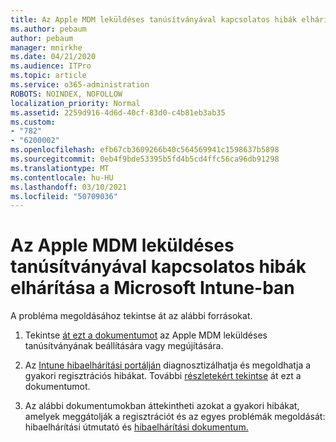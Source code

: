 ```yaml
---
title: Az Apple MDM leküldéses tanúsítványával kapcsolatos hibák elhárítása a Microsoft Intune-ban
ms.author: pebaum
author: pebaum
manager: mnirkhe
ms.date: 04/21/2020
ms.audience: ITPro
ms.topic: article
ms.service: o365-administration
ROBOTS: NOINDEX, NOFOLLOW
localization_priority: Normal
ms.assetid: 2259d916-4d6d-40cf-83d0-c4b81eb3ab35
ms.custom:
- "782"
- "6200002"
ms.openlocfilehash: efb67cb3609266b40c564569941c1598637b5898
ms.sourcegitcommit: 0eb4f9bde53395b5fd4b5cd4ffc56ca96db91298
ms.translationtype: MT
ms.contentlocale: hu-HU
ms.lasthandoff: 03/10/2021
ms.locfileid: "50709036"
---
```

# <a name="troubleshoot-issues-with-apple-mdm-push-certificate-in-microsoft-intune"></a>Az Apple MDM leküldéses tanúsítványával kapcsolatos hibák elhárítása a Microsoft Intune-ban

A probléma megoldásához tekintse át az alábbi forrásokat.
  
1. Tekintse [át ezt a dokumentumot](https://docs.microsoft.com/intune/apple-mdm-push-certificate-get) az Apple MDM leküldéses tanúsítványának beállítására vagy megújítására.

2. Az [Intune hibaelhárítási portálján](https://devicemanagement.microsoft.com/#blade/Microsoft_Intune_DeviceSettings/TroubleshootBlade) diagnosztizálhatja és megoldhatja a gyakori regisztrációs hibákat. További [részletekért tekintse](https://docs.microsoft.com/intune/help-desk-operators) át ezt a dokumentumot.

3. Az alábbi dokumentumokban áttekintheti azokat a gyakori hibákat, [](https://support.microsoft.com/help/4039809/troubleshooting-ios-device-enrollment-in-intune) amelyek meggátolják a regisztrációt és az egyes problémák megoldását: hibaelhárítási útmutató és [hibaelhárítási dokumentum.](https://docs.microsoft.com/troubleshoot/mem/intune/troubleshoot-device-enrollment-in-intune)
